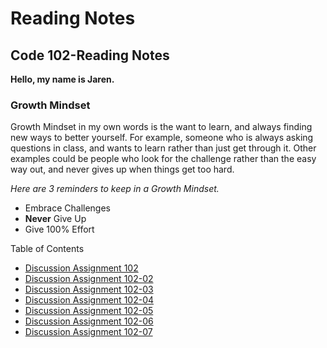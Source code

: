 # Reading Notes
## Code 102-Reading Notes

**Hello, my name is Jaren.**

### Growth Mindset
Growth Mindset in my own words is the want to learn, and always finding new ways to better yourself. For example, someone who is always asking questions in class, and wants to learn rather than just get through it. Other examples could be people who look for the challenge rather than the easy way out, and never gives up when things get too hard.

*Here are 3 reminders to keep in a Growth Mindset.*

- Embrace Challenges
- **Never** Give Up
- Give 100% Effort

Table of Contents
- [Discussion Assignment 102](/Discussion.md)
- [Discussion Assignment 102-02](/Discussion-02.md)
- [Discussion Assignment 102-03](/Discussion-03.md)
- [Discussion Assignment 102-04](/Discussion-04.md)
- [Discussion Assignment 102-05](/Discussion-05.md)
- [Discussion Assignment 102-06](/Discussion-06.md)
- [Discussion Assignment 102-07](/Discussion-07.md)

